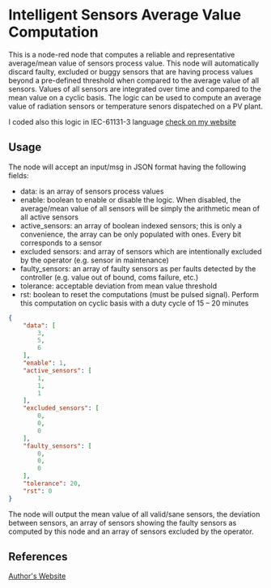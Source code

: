 # Intelligent Sensors Average Value Computation

This is a node-red node that computes a reliable and representative average/mean value of sensors process value. This node will automatically discard faulty, excluded or buggy sensors that are having process values beyond a pre-defined threshold when compared to the average value of all sensors. Values of all sensors are integrated over time and compared to the mean value on a cyclic basis. The logic can be used to compute an average value of radiation sensors or temperature senors dispateched on a PV plant.

I coded also this logic in IEC-61131-3 language [check on my website][1]

## Usage

The node will accept an input/msg in JSON format having the following fields:

- data: is an array of sensors process values
- enable: boolean to enable or disable the logic. When disabled, the average/mean value of all sensors will be simply the arithmetic mean of all active sensors
- active_sensors: an array of boolean indexed sensors; this is only a convenience, the array can be only populated with ones. Every bit corresponds to a sensor
- excluded sensors: and array of sensors which are intentionally excluded by the operator (e.g. sensor in maintenance)
- faulty_sensors: an array of faulty sensors as per faults detected by the controller (e.g. value out of bound, coms failure, etc.)
- tolerance: acceptable deviation from mean value threshold
- rst: boolean to reset the computations (must be pulsed signal). Perform this computation on cyclic basis with a duty cycle of 15 – 20 minutes 

```JSON
{
    "data": [
        3,
        5,
        6
    ],
    "enable": 1,
    "active_sensors": [
        1,
        1,
        1
    ],
    "excluded_sensors": [
        0,
        0,
        0
    ],
    "faulty_sensors": [
        0,
        0,
        0
    ],
    "tolerance": 20,
    "rst": 0
}
```

The node will output the mean value of all valid/sane sensors, the deviation between sensors, an array of sensors showing the faulty sensors as computed by this node and an array of sensors excluded by the operator.

## References

[Author's Website][1]

[1]: http://www.akconcept.epizy.com/website/solar
